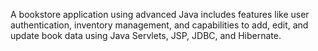 A bookstore application using advanced Java includes features like user authentication, inventory management, and capabilities to add, edit, and update book data using Java Servlets, JSP, JDBC, and Hibernate.
